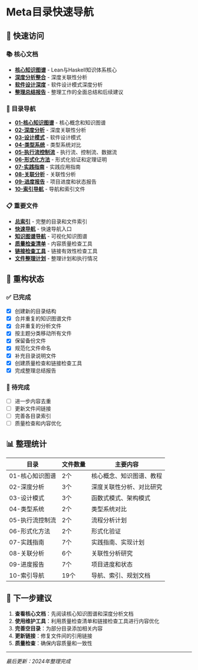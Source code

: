 # Meta目录快速导航

## 🚀 快速访问

### 📚 核心文档

- **[核心知识图谱](01-核心知识图谱/01-知识图谱-核心.md)** - Lean与Haskell知识体系核心
- **[深度分析整合](02-深度分析/01-深度分析-整合.md)** - 深度关联性分析
- **[软件设计深度](02-深度分析/02-软件设计-深度.md)** - 软件设计模式深度分析
- **[整理总结报告](整理总结报告.md)** - 整理工作的全面总结和后续建议

### 📁 目录导航

- **[01-核心知识图谱](01-核心知识图谱/)** - 核心概念和知识图谱
- **[02-深度分析](02-深度分析/)** - 深度关联性分析
- **[03-设计模式](03-设计模式/)** - 软件设计模式
- **[04-类型系统](04-类型系统/)** - 类型系统对比
- **[05-执行流控制流](05-执行流控制流/)** - 执行流、控制流、数据流
- **[06-形式化方法](06-形式化方法/)** - 形式化验证和定理证明
- **[07-实践指南](07-实践指南/)** - 实践应用指南
- **[08-关联分析](08-关联分析/)** - 关联性分析
- **[09-进度报告](09-进度报告/)** - 项目进度和状态报告
- **[10-索引导航](10-索引导航/)** - 导航和索引文件

### 📋 重要文件

- **[总索引](10-索引导航/01-总索引.md)** - 完整的目录和文件索引
- **[快速导航](10-索引导航/02-快速导航.md)** - 快速导航入口
- **[知识图谱导航](10-索引导航/03-知识图谱导航.md)** - 可视化知识图谱
- **[质量检查清单](10-索引导航/quality_check.md)** - 内容质量检查工具
- **[链接检查工具](10-索引导航/link_checker.md)** - 链接有效性检查工具
- **[文件整理计划](文件整理计划.md)** - 整理计划和执行情况

## 🔄 重构状态

### ✅ 已完成

- [x] 创建新的目录结构
- [x] 合并重复的知识图谱文件
- [x] 合并重复的分析文件
- [x] 按主题分类移动所有文件
- [x] 保留备份文件
- [x] 规范化文件命名
- [x] 补充目录说明文件
- [x] 创建质量检查和链接检查工具
- [x] 完成整理总结报告

### 📝 待完成

- [ ] 进一步内容去重
- [ ] 更新文件间链接
- [ ] 完善各目录索引
- [ ] 质量检查和内容优化

## 📊 整理统计

| 目录 | 文件数量 | 主要内容 |
|------|----------|----------|
| 01-核心知识图谱 | 2个 | 核心概念、知识图谱、教程 |
| 02-深度分析 | 3个 | 深度关联性分析、对比研究 |
| 03-设计模式 | 3个 | 函数式模式、架构模式 |
| 04-类型系统 | 2个 | 类型系统对比 |
| 05-执行流控制流 | 2个 | 流程分析计划 |
| 06-形式化方法 | 2个 | 形式化验证 |
| 07-实践指南 | 7个 | 实践指南、实现计划 |
| 08-关联分析 | 6个 | 关联性分析研究 |
| 09-进度报告 | 7个 | 项目进度和状态 |
| 10-索引导航 | 19个 | 导航、索引、规划文档 |

## 🎯 下一步建议

1. **查看核心文档**：先阅读核心知识图谱和深度分析文档
2. **使用维护工具**：利用质量检查清单和链接检查工具进行内容优化
3. **完善空目录**：为部分目录添加相关内容
4. **更新链接**：修复文件间的引用链接
5. **质量检查**：确保内容质量和一致性

---
*最后更新：2024年整理完成*

